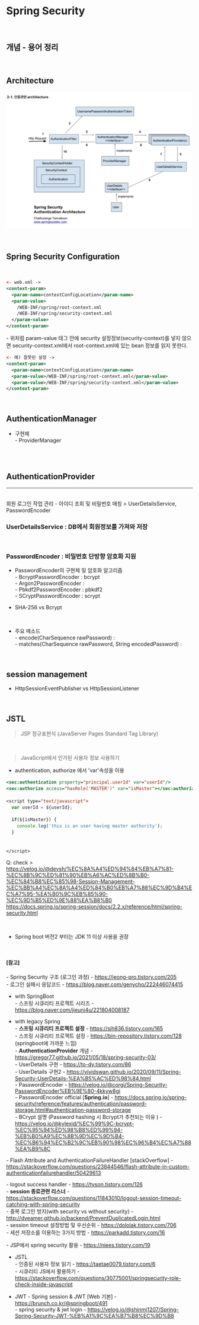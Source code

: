 # Spring Security

<br>

## 개념 - 용어 정리

<br>

## **Architecture**

  ![Alt text](./images/spring_security_authentication_architecture.png)

<br>

## Spring Security Configuration
  
  <br>

  ``` xml
  <- web.xml ->
  <context-param>
    <param-name>contextConfigLocation</param-name>
    <param-value>
      /WEB-INF/spring/root-context.xml
      /WEB-INF/spring/security-context.xml
    </param-value>
  </context-param>

  ```
  *-* 위처럼 param-value 태그 안에 security 설정정보(security-context)를 넣지 않으면 security-context.xml에서 root-context.xml에 있는 bean 정보를 읽지 못한다.

  ``` xml
  <- 예) 잘못된 설정 ->
  <context-param>
    <param-name>contextConfigLocation</param-name>
    <param-value>/WEB-INF/spring/root-context.xml</param-value>
    <param-value>/WEB-INF/spring/security-context.xml</param-value>
  </context-param>

  ```


<br>

## AuthenticationManager
  * 구현체 <br>
  *-* ProviderManager

<br><br>

## AuthenticationProvider
---
<br>
회원 로그인 작업 관리 - 아이디 조회 및 비밀번호 매칭 
> UserDetailsService, PasswordEncoder


<br>
  
### UserDetailsService : DB에서 회원정보를 가져와 저장

<br>

### PasswordEncoder : 비밀번호 단방향 암호화 지원
  
  * PasswordEncoder의 구현체 및 암호화 알고리즘 <br>
    *-* BcryptPasswordEncoder : bcrypt <br>
    *-* Argon2PasswordEncoder :  <br>
    *-* Pbkdf2PasswordEncoder : pbkdf2 <br>
    *-* SCryptPasswordEncoder : scrypt <br>

  * SHA-256 vs Bcrypt

<br>

  * 주요 메소드 <br>
    *-* encode(CharSequence rawPassword) : <br>
    *-* matches(CharSequence rawPassword, String encodedPassword) : <br>

<br>




## session management
  - HttpSessionEventPublisher vs HttpSessionListener

  
<br>


## JSTL
> JSP 정규표현식 (JavaServer Pages Standard Tag Library)

<br>

> JavaScript에서 인가된 사용자 정보 사용하기
* authentication, authorize 에서 'var'속성을 이용
``` jsp
<sec:authentication property="principal.userId" var="userId"/>
<sec:authorize access="hasRole('MASTER')" var="isMaster"></sec:authorize>

<script type="text/javascript">
  var userId = ${userId};

  if(${isMaster}) {
    console.log('this is an user having master authority');
  }


</script>

```



Q: check > https://velog.io/@devsh/%EC%8A%A4%ED%94%84%EB%A7%81-%EC%8B%9C%ED%81%90%EB%A6%AC%ED%8B%B0-%EC%84%B8%EC%85%98-Session-Management-%EC%BB%A4%EC%8A%A4%ED%84%B0%EB%A7%88%EC%9D%B4%EC%A7%95-%EA%B0%9C%EB%85%90-%EC%9D%B5%ED%9E%88%EA%B8%B0 <br>
https://docs.spring.io/spring-session/docs/2.2.x/reference/html/spring-security.html <br>

<br>

* Spring boot 버전2 부터는 JDK 11 이상 사용을 권장

<br>

#### [참고]

  *-* Spring Security 구조 (로그인 과정) - https://jeong-pro.tistory.com/205 <br>
  *-* 로그인 실패시 응답코드 - https://blog.naver.com/genycho/222446074415 <br>

  * with SpringBoot<br>
  *-* 스프링 시큐리티 프로젝트 시리즈 - https://blog.naver.com/jieuni4u/221804008187<br>
  
  * with legacy Spring<br>
  *-* **스프링 시큐리티 프로젝트 설정** - https://sjh836.tistory.com/165<br>
  *-* 스프링 시큐리티 프로젝트 설정 - https://bin-repository.tistory.com/128   (springboot에 가까운 느낌) <br>
  *-* **AuthenticationProvider** 개념 - https://gregor77.github.io/2021/05/18/spring-security-03/ <br>
  *-* UserDetails 구현 - https://to-dy.tistory.com/86 <br>
  *-* UserDetails 구현2 - https://vividswan.github.io/2020/09/11/Spring-Security-UserDetails-%EA%B5%AC%ED%98%84.html <br>
  *-* PasswordEncoder - https://velog.io/@corgi/Spring-Security-PasswordEncoder%EB%9E%80-4kkyw8gi<br>
  *-* PasswordEncoder official [**Spring.io**] - https://docs.spring.io/spring-security/reference/features/authentication/password-storage.html#authentication-password-storage <br>
  *-* BCrypt 설명 (Password hashing 시 Bcrypt가 추천되는 이유 ) - https://velog.io/@kylexid/%EC%99%9C-bcrypt-%EC%95%94%ED%98%B8%ED%99%94-%EB%B0%A9%EC%8B%9D%EC%9D%B4-%EC%B6%94%EC%B2%9C%EB%90%98%EC%96%B4%EC%A7%88%EA%B9%8C <br>

  *-* Flash Attribute and AuthenticationFailureHandler [stackOverflow] - https://stackoverflow.com/questions/23844546/flash-attribute-in-custom-authenticationfailurehandler/50429613 <br>

  *-* logout success handler - https://tyson.tistory.com/126<br>
  *-* **session 종료관련 리스너** - https://stackoverflow.com/questions/11843010/logout-session-timeout-catching-with-spring-security<br>
  *-* 중복 로그인 방지(with security vs without security) - http://dveamer.github.io/backend/PreventDuplicatedLogin.html<br>
  *-* session timeout 설정방법 및 우선순위 - https://dololak.tistory.com/706<br>
  *-* 세션 저장소를 이용하는 3가지 방법 - https://parkadd.tistory.com/16 <br>

  *-* JSP에서 spring security 활용 - https://niees.tistory.com/19 <br>

  * JSTL <br>
  *-* 인증된 사용자 정보 읽기 - https://taetae0079.tistory.com/6 <br>
  *-* 시큐리티 JS에서 활용하기 - https://stackoverflow.com/questions/30775001/springsecurity-role-check-inside-javascript <br>

  * JWT
  *-* Spring session & JWT [Web 기본] - https://brunch.co.kr/@springboot/491 <br>
  *-* spring security & jwt login - https://velog.io/@shinmj1207/Spring-Spring-Security-JWT-%EB%A1%9C%EA%B7%B8%EC%9D%B8 <br>
  



